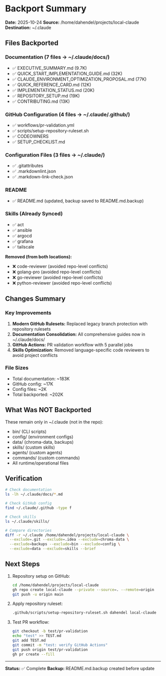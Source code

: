 # Backport Summary

**Date:** 2025-10-24
**Source:** /home/dahendel/projects/local-claude
**Destination:** ~/.claude

## Files Backported

### Documentation (7 files → ~/.claude/docs/)
- ✅ EXECUTIVE_SUMMARY.md (9.7K)
- ✅ QUICK_START_IMPLEMENTATION_GUIDE.md (32K)
- ✅ CLAUDE_ENVIRONMENT_OPTIMIZATION_PROPOSAL.md (77K)
- ✅ QUICK_REFERENCE_CARD.md (12K)
- ✅ IMPLEMENTATION_STATUS.md (20K)
- ✅ REPOSITORY_SETUP.md (19K)
- ✅ CONTRIBUTING.md (13K)

### GitHub Configuration (4 files → ~/.claude/.github/)
- ✅ workflows/pr-validation.yml
- ✅ scripts/setup-repository-ruleset.sh
- ✅ CODEOWNERS
- ✅ SETUP_CHECKLIST.md

### Configuration Files (3 files → ~/.claude/)
- ✅ .gitattributes
- ✅ .markdownlint.json
- ✅ .markdown-link-check.json

### README
- ✅ README.md (updated, backup saved to README.md.backup)

### Skills (Already Synced)
- ✅ act
- ✅ ansible
- ✅ argocd
- ✅ grafana
- ✅ tailscale

**Removed (from both locations):**
- ❌ code-reviewer (avoided repo-level conflicts)
- ❌ golang-pro (avoided repo-level conflicts)
- ❌ go-reviewer (avoided repo-level conflicts)
- ❌ python-reviewer (avoided repo-level conflicts)

## Changes Summary

### Key Improvements
1. **Modern GitHub Rulesets:** Replaced legacy branch protection with repository rulesets
2. **Documentation Consolidation:** All comprehensive guides now in ~/.claude/docs/
3. **GitHub Actions:** PR validation workflow with 5 parallel jobs
4. **Skills Optimization:** Removed language-specific code reviewers to avoid project conflicts

### File Sizes
- Total documentation: ~183K
- GitHub config: ~17K
- Config files: ~2K
- Total backported: ~202K

## What Was NOT Backported

These remain only in ~/.claude (not in the repo):
- bin/ (CLI scripts)
- config/ (environment configs)
- data/ (chroma-data, backups)
- skills/ (custom skills)
- agents/ (custom agents)
- commands/ (custom commands)
- All runtime/operational files

## Verification

```bash
# Check documentation
ls -lh ~/.claude/docs/*.md

# Check GitHub config
find ~/.claude/.github -type f

# Check skills
ls ~/.claude/skills/

# Compare directories
diff -r ~/.claude /home/dahendel/projects/local-claude \
  --exclude=.git --exclude=.idea --exclude=chroma-data \
  --exclude=backups --exclude=bin --exclude=config \
  --exclude=data --exclude=skills --brief
```

## Next Steps

1. Repository setup on GitHub:
   ```bash
   cd /home/dahendel/projects/local-claude
   gh repo create local-claude --private --source=. --remote=origin
   git push -u origin main
   ```

2. Apply repository ruleset:
   ```bash
   .github/scripts/setup-repository-ruleset.sh dahendel local-claude
   ```

3. Test PR workflow:
   ```bash
   git checkout -b test/pr-validation
   echo "test" >> TEST.md
   git add TEST.md
   git commit -m "test: verify GitHub Actions"
   git push origin test/pr-validation
   gh pr create --fill
   ```

---

**Status:** ✅ Complete
**Backup:** README.md.backup created before update
